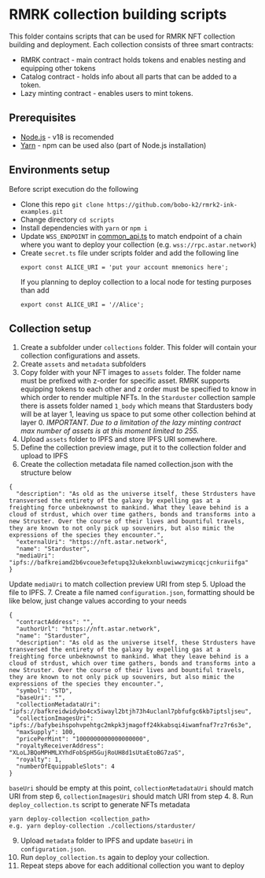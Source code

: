 # RMRK collection building scripts
This folder contains scripts that can be used for RMRK NFT collection building and deployment.
Each collection consists of three smart contracts:
- RMRK contract - main contract holds tokens and enables nesting and equipping other tokens
- Catalog contract - holds info about all parts that can be added to a token.
- Lazy minting contract - enables users to mint tokens.

## Prerequisites
- [Node.js](https://nodejs.org/en) - v18 is recomended
- [Yarn](https://yarnpkg.com/) - npm can be used also (part of Node.js installation)

## Environments setup
Before script execution do the following
- Clone this repo
  ```git clone https://github.com/bobo-k2/rmrk2-ink-examples.git```
- Change directory
  ```cd scripts```
- Install dependencies with `yarn` or `npm i`
- Update `WSS_ENDPOINT` in [common_api.ts](./common_api.ts) to match endpoint of a chain where you want to deploy your collection (e.g. `wss://rpc.astar.network`)
- Create `secret.ts` file under scripts folder and add the following line
  ```
  export const ALICE_URI = 'put your account mnemonics here';
  ```
  If you planning to deploy collection to a local node for testing purposes than add
  ```
  export const ALICE_URI = '//Alice';
  ```

## Collection setup
1. Create a subfolder under `collections` folder. This folder will contain your collection configurations and assets.
2. Create `assets` and `metadata` subfolders
3. Copy folder with your NFT images to `assets` folder. The folder name must be prefixed with z-order for specific asset. RMRK supports equipping tokens to each other and z order must be specified to know in which order to render multiple NFTs. In the `Starduster` collection sample there is assets folder named `1_body` which means that Stardusters body will be at layer 1, leaving us space to put some other collection behind at layer 0. 
*IMPORTANT. Due to a limitation of the lazy minting contract max number of assets is at this moment limited to 255.*  
4. Upload `assets` folder to IPFS and store IPFS URI somewhere.
5. Define the collection preview image, put it to the collection folder and upload to IPFS
6. Create the collection metadata file named collection.json with the structure below
```
{
  "description": "As old as the universe itself, these Strdusters have transversed the entirety of the galaxy by expelling gas at a freighting force unbeknownst to mankind. What they leave behind is a cloud of strdust, which over time gathers, bonds and transforms into a new Struster. Over the course of their lives and bountiful travels, they are known to not only pick up souvenirs, but also mimic the expressions of the species they encounter.",
  "externalUri": "https://nft.astar.network",
  "name": "Starduster",
  "mediaUri": "ipfs://bafkreiamd2b6vcoue3efetupq32ukekxnbluwiwwzymicqcjcnkuriifga"
}
```
Update `mediaUri` to match collection preview URI from step 5. Upload the file to IPFS. 
7. Create a file named `configuration.json`, formatting should be like below, just change values according to your needs
```
{
  "contractAddress": "",
  "authorUrl": "https://nft.astar.network",
  "name": "Starduster",
  "description": "As old as the universe itself, these Strdusters have transversed the entirety of the galaxy by expelling gas at a freighting force unbeknownst to mankind. What they leave behind is a cloud of strdust, which over time gathers, bonds and transforms into a new Struster. Over the course of their lives and bountiful travels, they are known to not only pick up souvenirs, but also mimic the expressions of the species they encounter.",
  "symbol": "STD",
  "baseUri": "",
  "collectionMetadataUri": "ipfs://bafkreidwidybo4cx5iwayl2btjh73h4uclanl7pbfufgc6kb7iptsljseu",
  "collectionImagesUri": "ipfs://bafybeihspohvpehtgc2mkpk3jmagoff24kkabsqi4iwamfnaf7rz7r6s3e",
  "maxSupply": 100, 
  "pricePerMint": "1000000000000000000",
  "royaltyReceiverAddress": "XLoLJBQoMPHMLXYhdFobSpH5GujRoUH8d1sUtaEtoBG7zaS",
  "royalty": 1,
  "numberOfEquippableSlots": 4
}
```
`baseUri` should be empty at this point, `collectionMetadataUri` should match URI from step 6, `collectionImagesUri` should match URI from step 4.
8. Run `deploy_collection.ts` script to generate NFTs metadata 
````
yarn deploy-collection <collection_path>
e.g. yarn deploy-collection ./collections/starduster/
````
9. Upload `metadata` folder to IPFS and update `baseUri` in `configuration.json`.
10. Run `deploy_collection.ts` again to deploy your collection.
11. Repeat steps above for each additional collection you want to deploy
